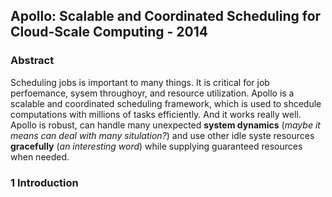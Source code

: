 ## Apollo: Scalable and Coordinated Scheduling for Cloud-Scale Computing - 2014

### Abstract
Scheduling jobs is important to many things. It is critical for job perfoemance, sysem throughoyr, and resource utilization. Apollo is a scalable and coordinated scheduling framework, which is used to shcedule computations with millions of tasks efficiently. And it works really well. Apollo is robust, can handle many unexpected **system dynamics** (*maybe it means can deal with many situlation?*)  and use other idle syste resources **gracefully** (*an interesting word*) while supplying guaranteed resources when needed.



### 1 Introduction

